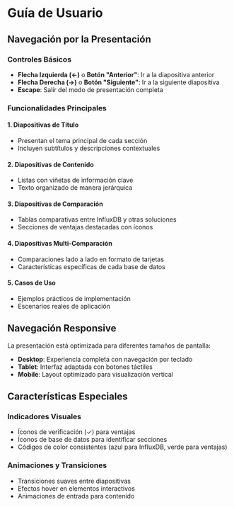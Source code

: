 
# Guía de Usuario

## Navegación por la Presentación

### Controles Básicos
- **Flecha Izquierda (←)** o **Botón "Anterior"**: Ir a la diapositiva anterior
- **Flecha Derecha (→)** o **Botón "Siguiente"**: Ir a la siguiente diapositiva
- **Escape**: Salir del modo de presentación completa

### Funcionalidades Principales

#### 1. Diapositivas de Título
- Presentan el tema principal de cada sección
- Incluyen subtítulos y descripciones contextuales

#### 2. Diapositivas de Contenido
- Listas con viñetas de información clave
- Texto organizado de manera jerárquica

#### 3. Diapositivas de Comparación
- Tablas comparativas entre InfluxDB y otras soluciones
- Secciones de ventajas destacadas con íconos

#### 4. Diapositivas Multi-Comparación
- Comparaciones lado a lado en formato de tarjetas
- Características específicas de cada base de datos

#### 5. Casos de Uso
- Ejemplos prácticos de implementación
- Escenarios reales de aplicación

## Navegación Responsive

La presentación está optimizada para diferentes tamaños de pantalla:
- **Desktop**: Experiencia completa con navegación por teclado
- **Tablet**: Interfaz adaptada con botones táctiles
- **Mobile**: Layout optimizado para visualización vertical

## Características Especiales

### Indicadores Visuales
- Íconos de verificación (✓) para ventajas
- Íconos de base de datos para identificar secciones
- Códigos de color consistentes (azul para InfluxDB, verde para ventajas)

### Animaciones y Transiciones
- Transiciones suaves entre diapositivas
- Efectos hover en elementos interactivos
- Animaciones de entrada para contenido
